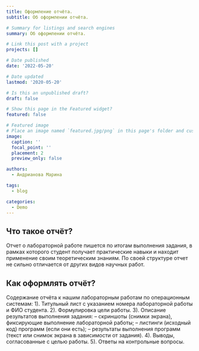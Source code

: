 ```yaml
---
title: Оформление отчёта.
subtitle: Об оформлении отчёта.

# Summary for listings and search engines
summary: Об оформлении отчёта.

# Link this post with a project
projects: []

# Date published
date: '2022-05-20'

# Date updated
lastmod: '2020-05-20'

# Is this an unpublished draft?
draft: false

# Show this page in the Featured widget?
featured: false

# Featured image
# Place an image named `featured.jpg/png` in this page's folder and customize its options here.
image:
  caption: ''
  focal_point: ''
  placement: 2
  preview_only: false

authors:
  - Андрианова Марина

tags:
  - blog

categories:
  - Demo
---
```


## Что такое отчёт?
Отчет о лабораторной работе пишется по итогам выполнения задания, в рамках которого студент получает практические навыки и находит применение своим теоретическим знаниям. По своей структуре отчет не сильно отличается от других видов научных работ.
## Как оформлять отчёт?
Содержание отчёта к нашим лабораторным работам по операционным системам:
1). Титульный лист с указанием номера лабораторной работы и ФИО студента.
2). Формулировка цели работы.
3). Описание результатов выполнения задания:
– скриншоты (снимки экрана), фиксирующие выполнение лабораторной работы;
– листинги (исходный код) программ (если они есть);
– результаты выполнения программ (текст или снимок экрана в зависимости от
задания).
4). Выводы, согласованные с целью работы.
5). Ответы на контрольные вопросы.
